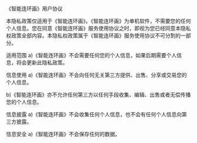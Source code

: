 《智能连环画》用户协议

本隐私政策仅适用于《智能连环画》。《智能连环画》为单机软件，不需要您的任何个人信息。您在同意《智能连环画》服务使用协议之时，即视为您已经同意本隐私权政策全部内容。本隐私权政策属于《智能连环画》服务使用协议不可分割的一部分。

适用范围
a)《智能连环画》不会需要任何您的个人信息，如果后期需要个人信息，将会更新此隐私政策。

信息使用
a)《智能连环画》不会向任何无关第三方提供、出售、分享或交易您的个人信息。

b)《智能连环画》亦不允许任何第三方以任何手段收集、编辑、出售或者无偿传播您的个人信息。

信息披露
a)《智能连环画》不会收集任何个人信息，也不会有任何个人信息向第三方披露。

信息安全
a)《智能连环画》不会保存任何的数据。
